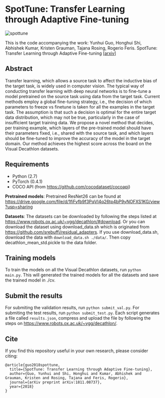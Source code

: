 # SpotTune: Transfer Learning through Adaptive Fine-tuning
![spottune](https://user-images.githubusercontent.com/46233502/50563340-06dd6800-0d57-11e9-9d97-476167ba1f47.png)

This is the code accompanying the work:
Yunhui Guo, Honghui Shi, Abhishek Kumar, Kristen Grauman, Tajana Rosing, Rogerio Feris. SpotTune: Transfer Learning through Adaptive Fine-tuning [[arxiv]](https://arxiv.org/abs/1811.08737)  

## Abstract

Transfer learning, which allows a source task to affect the inductive bias of the target task, is widely used in computer vision. The typical way of conducting transfer learning with deep neural networks is to fine-tune a model pretrained on the source task using data from the target task. Current methods employ a global fine-tuning strategy, i.e., the decision of which parameters to freeze vs finetune is taken for all the examples in the target task. The assumption is that such a decision is optimal for the entire target data distribution, which may not be true, particularly in the case of insufficient target training data. We propose a novel method that decides, per training example, which layers of the pre-trained model should have their parameters fixed, i.e., shared with the source task, and which layers should be fine-tuned to improve the accuracy of the model in the target domain. Our method achieves the highest score across the board on the Visual Decathlon datasets. 

## Requirements
- Python (2.7)
- PyTorch (0.4.1)
- COCO API (from https://github.com/cocodataset/cocoapi)

**Pretrained models**:
Pretrained ResNet26 can be found at https://drive.google.com/file/d/1fiFyfb9f3PqVI4q26tp4bP9yNOFXS1KG/view?usp=sharing

**Datasets**: 
The datasets can be downloaded by following the steps listed at https://www.robots.ox.ac.uk/~vgg/decathlon/#download. Or you can download the dataset using download_data.sh which is originated from https://github.com/srebuffi/residual_adapters. If you use download_data.sh, download the data with `download_data.sh ./data/`. Then copy decathlon_mean_std.pickle to the data folder.

## Training models
To train the models on all the Visual Decathlon datasets, run `python main.py`. This will generated the trained models for all the datasets and save the trained model in ./cv. 

## Submit the results
For submiting the validation results, run `python submit_val.py`. For submiting the test results, run `python submit_test.py`. Each script generates a file called `results.json`, compress and upload the file by following the steps on https://www.robots.ox.ac.uk/~vgg/decathlon/.

## Cite
If you find this repository useful in your own research, please consider citing:
```
@article{guo2018spottune,
  title={SpotTune: Transfer Learning through Adaptive Fine-tuning},
  author={Guo, Yunhui and Shi, Honghui and Kumar, Abhishek and Grauman, Kristen and Rosing, Tajana and Feris, Rogerio},
  journal={arXiv preprint arXiv:1811.08737},
  year={2018}
}
```

